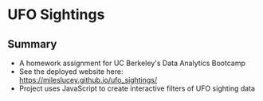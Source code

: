 # UFO Sightings
## Summary
* A homework assignment for UC Berkeley's Data Analytics Bootcamp
* See the deployed website here: https://mileslucey.github.io/ufo_sightings/
* Project uses JavaScript to create interactive filters of UFO sighting data
